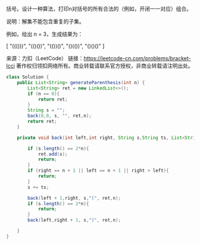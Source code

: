 括号。设计一种算法，打印n对括号的所有合法的（例如，开闭一一对应）组合。

说明：解集不能包含重复的子集。

例如，给出 n = 3，生成结果为：

[
  "((()))",
  "(()())",
  "(())()",
  "()(())",
  "()()()"
]

来源：力扣（LeetCode）
链接：https://leetcode-cn.com/problems/bracket-lcci
著作权归领扣网络所有。商业转载请联系官方授权，非商业转载请注明出处。

```java
class Solution {
    public List<String> generateParenthesis(int n) {
        List<String> ret = new LinkedList<>();
        if (n == 0){
            return ret;
        }
        String s = "";
        back(0,0, s, "", ret,n);
        return ret;
    }

    private void back(int left,int right, String s,String ts, List<String> ret,int n){

        if (s.length() == 2*n){
            ret.add(s);
            return;
        }
        if (right == n + 1 || left == n + 1 || right > left){
            return;
        }
        s += ts;

        back(left + 1,right, s,"(", ret,n);
        if (s.length() == 2*n){
            return;
        }
        back(left,right + 1, s,")", ret,n);

    }
}
```

